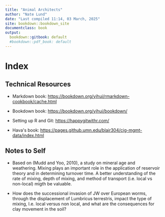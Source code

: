 ```yaml
---
title: "Animal Architects"
author: "Nate Lund"
date: "Last compiled 11:14, 03 March, 2025"
site: bookdown::bookdown_site
documentclass: book
output:
  bookdown::gitbook: default
  #bookdown::pdf_book: default
---
```


# Index

## Technical Resources

-   Markdown book: <https://bookdown.org/yihui/rmarkdown-cookbook/cache.html>

-   Bookdown book: <https://bookdown.org/yihui/bookdown/>

-   Setting up R and Git: <https://happygitwithr.com/>

-   Hava's book: <https://pages.github.umn.edu/blair304/cig-mgmt-data/index.html>

## Notes to Self

-   Based on (Mudd and Yoo, 2010), a study on mineral age and weathering. Mixing plays an important role in the application of reservoir theory and in determining turnover time. A better understanding of the rate of mixing, depth of mixing, and method of transport (i.e. local vs non-local) migth be valuable.

-   How does the successional invasion of JW over European worms, through the displacement of Lumbricus terrestris, impact the type of mixing, I.e. local versus non local, and what are the consequences for clay movement in the soil?
